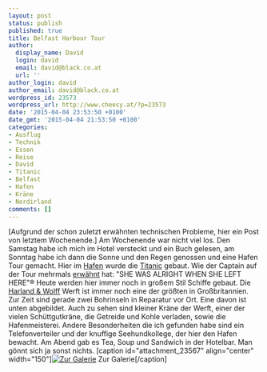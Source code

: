 ```yaml
---
layout: post
status: publish
published: true
title: Belfast Harbour Tour
author:
  display_name: David
  login: david
  email: david@black.co.at
  url: ''
author_login: david
author_email: david@black.co.at
wordpress_id: 23573
wordpress_url: http://www.cheesy.at/?p=23573
date: '2015-04-04 23:53:50 +0100'
date_gmt: '2015-04-04 21:53:50 +0100'
categories:
- Ausflug
- Technik
- Essen
- Reise
- David
- Titanic
- Belfast
- Hafen
- Kräne
- Nordirland
comments: []
---
```

[Aufgrund der schon zuletzt erwähnten technischen Probleme, hier ein Post von letztem Wochenende.]
Am Wochenende war nicht viel los. Den Samstag habe ich mich im Hotel versteckt und ein Buch gelesen, am Sonntag habe ich dann die Sonne und den Regen genossen und eine Hafen Tour gemacht.
Hier im [Hafen](http://en.wikipedia.org/wiki/Belfast_Harbour) wurde die [Titanic](http://en.wikipedia.org/wiki/RMS_Titanic) gebaut. Wie der Captain auf der Tour mehrmals [erwähnt](http://www.laganboatcompany.com/index.php?main_page=product_info&cPath=10&products_id=41) hat: "SHE WAS ALRIGHT WHEN SHE LEFT HERE"®
Heute werden hier immer noch in großem Stil Schiffe gebaut. Die [Harland & Wolff](http://en.wikipedia.org/wiki/Harland_and_Wolff) Werft ist immer noch eine der größten in Großbritannien. Zur Zeit sind gerade zwei Bohrinseln in Reparatur vor Ort. Eine davon ist unten abgebildet. Auch zu sehen sind kleiner Kräne der Werft, einer der vielen Schüttgutkräne, die Getreide und Kohle verladen, sowie die Hafenmeisterei.
Andere Besonderheiten die ich gefunden habe sind ein Telefonverteiler und der knuffige Seehundkollege, der hier den Hafen bewacht.
Am Abend gab es Tea, Soup und Sandwich in der Hotelbar. Man gönnt sich ja sonst nichts.
[caption id="attachment\_23567" align="center" width="150"][![Zur Galerie](http://www.cheesy.at/wp-content/uploads/20150329-dsc-20150329-133225-IMG_20150329_133225-150x150.jpg)](http://www.cheesy.at/fotos/arbeit/belfast-harbour-tour/) Zur Galerie[/caption]
